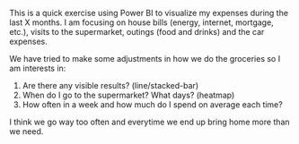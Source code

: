 This is a quick exercise using Power BI to visualize my expenses during the last X months. I am focusing on house bills (energy, internet, mortgage, etc.), 
visits to the supermarket, outings (food and drinks) and the car expenses. 


We have tried to make some adjustments in how we do the groceries so I am interests in:

1. Are there any visible results? (line/stacked-bar)
2. When do I go to the supermarket? What days? (heatmap)
3. How often in a week and how much do I spend on average each time?

  
I think we go way too often and everytime we end up bring home more than we need.
